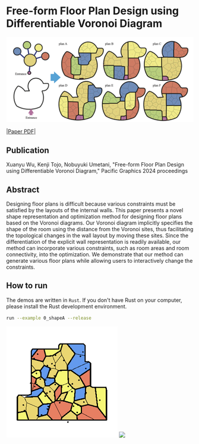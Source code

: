 # Free-form Floor Plan Design using Differentiable Voronoi Diagram

![](https://github.com/nobuyuki83/floor_plan/blob/images/teaser.png?raw=true)



|[Paper PDF](https://www.dropbox.com/scl/fi/ohj2uzvg12fejukkffw0q/2024_pg24_floorplan.pdf?rlkey=8magkoslj77d5o31a7zto01mt&dl=0)|



## Publication

Xuanyu Wu, Kenji Tojo, Nobuyuki Umetani, "Free-form Floor Plan Design using Differentiable Voronoi Diagram," Pacific Graphics 2024 proceedings 



## Abstract

Designing floor plans is difficult because various constraints must be satisfied by the layouts of the internal walls. This paper presents a novel shape representation and optimization method for designing floor plans based on the Voronoi diagrams. Our Voronoi diagram implicitly specifies the shape of the room using the distance from the Voronoi sites, thus facilitating the topological changes in the wall layout by moving these sites. Since the differentiation of the explicit wall representation is readily available, our method can incorporate various constraints, such as room areas and room connectivity, into the optimization. We demonstrate that our method can generate various floor plans while allowing users to interactively change the constraints.



## How to run

The demos are written in `Rust`. If you don't have Rust on your computer, please install the Rust development environment.

```bash
run --example 0_shapeA --release
```

![](https://github.com/nobuyuki83/floor_plan/blob/images/0_shapeA_0.gif?raw=true) 
![](https://github.com/nobuyuki83/floor_plan/blob/images/0_shapeA_2.gif?raw=true)




